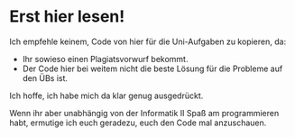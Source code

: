 # Erst hier lesen!

Ich empfehle keinem, Code von hier für die Uni-Aufgaben zu kopieren, da:
 - Ihr sowieso einen Plagiatsvorwurf bekommt.
 - Der Code hier bei weitem nicht die beste Lösung für die Probleme auf den ÜBs ist.

Ich hoffe, ich habe mich da klar genug ausgedrückt.

Wenn ihr aber unabhängig von der Informatik II Spaß am programmieren habt, ermutige ich euch geradezu, euch den Code mal anzuschauen. 
